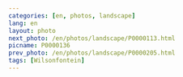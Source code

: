 ```yaml
---
categories: [en, photos, landscape]
lang: en
layout: photo
next_photo: /en/photos/landscape/P0000113.html
picname: P0000136
prev_photo: /en/photos/landscape/P0000205.html
tags: [Wilsonfontein]
---
```

